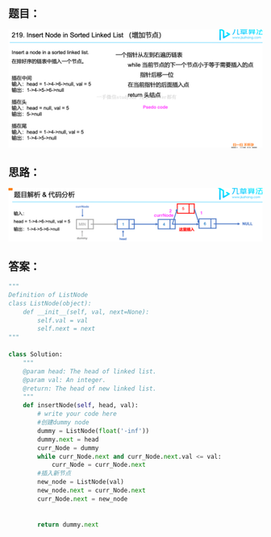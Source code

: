 ## 题目：
![a](https://github.com/SSRRBB/Leetcode/blob/main/Images/194.png)

## 思路：
![a](https://github.com/SSRRBB/Leetcode/blob/main/Images/195.png)


## 答案：
```python
"""
Definition of ListNode
class ListNode(object):
    def __init__(self, val, next=None):
        self.val = val
        self.next = next
"""

class Solution:
    """
    @param head: The head of linked list.
    @param val: An integer.
    @return: The head of new linked list.
    """
    def insertNode(self, head, val):
        # write your code here
        #创建dummy node
        dummy = ListNode(float('-inf'))
        dummy.next = head
        curr_Node = dummy
        while curr_Node.next and curr_Node.next.val <= val:
            curr_Node = curr_Node.next
        #插入新节点
        new_node = ListNode(val)
        new_node.next = curr_Node.next
        curr_Node.next = new_node
    
    
        return dummy.next


```
